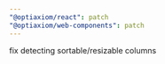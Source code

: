 ```yaml
---
"@optiaxiom/react": patch
"@optiaxiom/web-components": patch
---
```


fix detecting sortable/resizable columns
